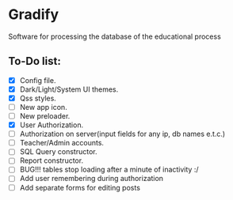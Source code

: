 # Gradify
Software for processing the database of the educational process


## To-Do list:
- [X] Config file.
- [X] Dark/Light/System UI themes.
- [X] Qss styles.
- [ ] New app icon.
- [ ] New preloader.
- [X] User Authorization.
- [ ] Authorization on server(input fields for any ip, db names e.t.c.)
- [ ] Teacher/Admin accounts.
- [ ] SQL Query constructor.
- [ ] Report constructor.
- [ ] BUG!!! tables stop loading after a minute of inactivity :/
- [ ] Add user remembering during authorization
- [ ] Add separate forms for editing posts
